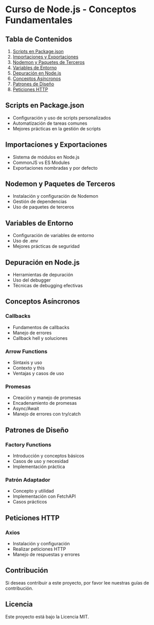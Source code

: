 # Curso de Node.js - Conceptos Fundamentales

## Tabla de Contenidos

1. [Scripts en Package.json](#scripts-en-packagejson)
2. [Importaciones y Exportaciones](#importaciones-y-exportaciones)
3. [Nodemon y Paquetes de Terceros](#nodemon-y-paquetes-de-terceros)
4. [Variables de Entorno](#variables-de-entorno)
5. [Depuración en Node.js](#depuración-en-nodejs)
6. [Conceptos Asíncronos](#conceptos-asíncronos)
7. [Patrones de Diseño](#patrones-de-diseño)
8. [Peticiones HTTP](#peticiones-http)

## Scripts en Package.json
- Configuración y uso de scripts personalizados
- Automatización de tareas comunes
- Mejores prácticas en la gestión de scripts

## Importaciones y Exportaciones
- Sistema de módulos en Node.js
- CommonJS vs ES Modules
- Exportaciones nombradas y por defecto

## Nodemon y Paquetes de Terceros
- Instalación y configuración de Nodemon
- Gestión de dependencias
- Uso de paquetes de terceros

## Variables de Entorno
- Configuración de variables de entorno
- Uso de .env
- Mejores prácticas de seguridad

## Depuración en Node.js
- Herramientas de depuración
- Uso del debugger
- Técnicas de debugging efectivas

## Conceptos Asíncronos
### Callbacks
- Fundamentos de callbacks
- Manejo de errores
- Callback hell y soluciones

### Arrow Functions
- Sintaxis y uso
- Contexto y this
- Ventajas y casos de uso

### Promesas
- Creación y manejo de promesas
- Encadenamiento de promesas
- Async/Await
- Manejo de errores con try/catch

## Patrones de Diseño
### Factory Functions
- Introducción y conceptos básicos
- Casos de uso y necesidad
- Implementación práctica

### Patrón Adaptador
- Concepto y utilidad
- Implementación con FetchAPI
- Casos prácticos

## Peticiones HTTP
### Axios
- Instalación y configuración
- Realizar peticiones HTTP
- Manejo de respuestas y errores

## Contribución
Si deseas contribuir a este proyecto, por favor lee nuestras guías de contribución.

## Licencia
Este proyecto está bajo la Licencia MIT.